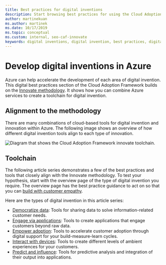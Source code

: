 ```yaml
---
title: Best practices for digital inventions
description: Start browsing best practices for using the Cloud Adoption Framework in Azure and Innovate methodology to create a toolchain for digital invention.
author: martinekuan
ms.author: martinek
ms.date: 10/17/2019
ms.topic: conceptual
ms.custom: internal, seo-caf-innovate
keywords: digital inventions, digital invention, best practices, digital best practices
---
```


# Develop digital inventions in Azure

Azure can help accelerate the development of each area of digital invention. This digital best practices section of the Cloud Adoption Framework builds on the [Innovate methodology](../considerations/index.md). It shows how you can combine Azure services to create a toolchain for digital invention.

## Alignment to the methodology

There are many combinations of cloud-based tools for digital invention and innovation within Azure. The following image shows an overview of how different digital invention tools align to each type of innovation.

![Diagram that shows the Cloud Adoption Framework innovate toolchain.](../../_images/innovate/innovate-toolchain.png)

## Toolchain

The following article series demonstrates a few of the best practices and tools that closely align with the Innovate methodology. To test your hypothesis, start with the overview page of the type of digital invention you require. The overview page has the best practice guidance to act on so that you can [build with customer empathy](../considerations/build.md).

Here are the types of digital invention in this article series:

- [Democratize data](./data.md): Tools for sharing data to solve information-related customer needs.
- [Engage via applications](./apps.md): Tools to create applications that engage customers beyond raw data.
- [Empower adoption](./ci-cd.md): Tools to accelerate customer adoption through digital support for your build-measure-learn cycles.
- [Interact with devices](./devices.md): Tools to create different levels of ambient experiences for your customers.
- [Predict and influence](./predict.md): Tools for predictive analysis and integration of their output into applications.
